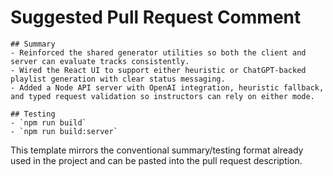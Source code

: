 # Suggested Pull Request Comment

```
## Summary
- Reinforced the shared generator utilities so both the client and server can evaluate tracks consistently.
- Wired the React UI to support either heuristic or ChatGPT-backed playlist generation with clear status messaging.
- Added a Node API server with OpenAI integration, heuristic fallback, and typed request validation so instructors can rely on either mode.

## Testing
- `npm run build`
- `npm run build:server`
```

This template mirrors the conventional summary/testing format already used in the project and can be pasted into the pull request description.
